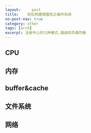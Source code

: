 ```yaml
---
layout:     post
title:    轻松构建微服务之操作系统
no-post-nav: true
category: other
tags: [arch]
excerpt: 注册中心的几种模式,路由和负载均衡
---
```


## CPU

## 内存

## buffer&cache

## 文件系统

## 网络